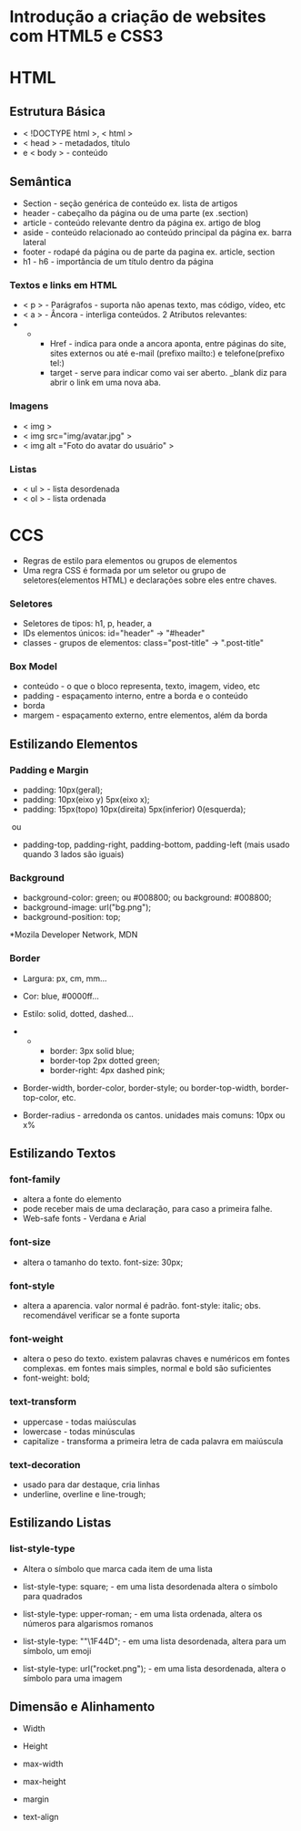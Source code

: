 # Introdução a criação de websites com HTML5 e CSS3



# HTML

## Estrutura Básica

- < !DOCTYPE html >, < html > 
- < head > - metadados, título
- e < body > - conteúdo

## Semântica

- Section - seção genérica de conteúdo ex. lista de artigos
- header - cabeçalho da página ou de uma parte (ex .section)
- article - conteúdo relevante dentro da página ex. artigo de blog
- aside - conteúdo relacionado ao conteúdo principal da página ex. barra lateral
- footer - rodapé da página ou de parte da pagina ex. article, section
- h1 - h6 - importância de um título dentro da página

### Textos e links em HTML

- < p > - Parágrafos - suporta não apenas texto, mas código, vídeo, etc
- < a > - Âncora - interliga conteúdos. 2 Atributos relevantes: 
- - - Href - indica para onde a ancora aponta, entre páginas do site, sites externos ou  até e-mail (prefixo mailto:) e telefone(prefixo tel:)
    - target - serve para indicar como vai ser aberto. _blank diz para abrir o link em uma nova aba.

### Imagens

- < img >
- < img src="img/avatar.jpg" >
- < img alt ="Foto do avatar do usuário" >

### Listas

- < ul > - lista desordenada
- < ol > - lista ordenada

# CCS

- Regras de estilo para elementos ou grupos de elementos
- Uma regra CSS é formada por um seletor ou grupo de seletores(elementos HTML) e declarações sobre eles entre chaves.

### Seletores

- Seletores de tipos: h1, p, header, a
- IDs elementos únicos: id="header" -> "#header"
- classes - grupos de elementos: class="post-title" -> ".post-title"

### Box Model

- conteúdo - o que o bloco representa, texto, imagem, video, etc
- padding - espaçamento interno, entre a borda e o conteúdo
- borda
- margem - espaçamento externo, entre elementos, além da borda



## Estilizando Elementos

### Padding e Margin

- padding: 10px(geral);
- padding: 10px(eixo y) 5px(eixo x);
- padding: 15px(topo) 10px(direita) 5px(inferior) 0(esquerda);

​		ou

- padding-top, padding-right, padding-bottom, padding-left (mais usado quando 3 lados são iguais)

### Background

- background-color: green; ou #008800; ou background: #008800;
- background-image: url("bg.png");
- background-position: top;

*Mozila Developer Network, MDN

### Border

- Largura: px, cm, mm...
- Cor: blue, #0000ff...
- Estilo: solid, dotted, dashed...
- - - border: 3px solid blue;
    - border-top 2px dotted green;
    - border-right: 4px dashed pink;

- Border-width, border-color, border-style; ou border-top-width, border-top-color, etc.
- Border-radius - arredonda os cantos. unidades mais comuns: 10px ou x%

## Estilizando Textos

### font-family

- altera a fonte do elemento
- pode receber mais de uma declaração, para caso a primeira falhe.
- Web-safe fonts - Verdana e Arial

### font-size

- altera o tamanho do texto. font-size: 30px;

### font-style

- altera a aparencia. valor normal é padrão. font-style: italic; obs. recomendável verificar se a fonte suporta

### font-weight

- altera o peso do texto. existem palavras chaves e numéricos em fontes complexas. em fontes mais simples, normal e bold são suficientes 
- font-weight: bold;

### text-transform

- uppercase - todas maiúsculas
- lowercase - todas minúsculas
- capitalize - transforma a primeira letra de cada palavra em maiúscula

### text-decoration

- usado para dar destaque, cria linhas
- underline, overline e line-trough;



## Estilizando Listas

### list-style-type

- Altera o símbolo que marca cada item de uma lista

- list-style-type: square; - em uma lista desordenada altera o símbolo para quadrados
- list-style-type: upper-roman; - em uma lista ordenada, altera os números para algarismos romanos
- list-style-type: ""\1F44D";  - em uma lista desordenada, altera para um símbolo, um emoji
- list-style-type: url("rocket.png"); - em uma lista desordenada, altera o símbolo para uma imagem 

## Dimensão e Alinhamento

- Width
- Height



- max-width
- max-height



- margin



- text-align

